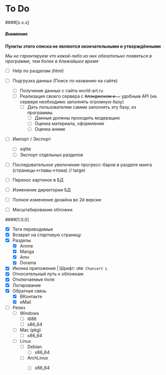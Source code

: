 # To Do

####[x.x.x]
##### Внимание
**Пункты этого списка не являются окончательными и утверждёнными**

*Мы не гарантируем что какой-либо из них обязательно появяться в программе, тем более в ближайшее время*
- [ ] Help по разделам *(html)*
- [ ] Подгрузка данных (Поиск по названию на сайте)
  - [ ] Получение данных с сайта world-art.ru
  - [ ] Реализация своего сервера с ~~блэкджеком и ...~~ удобным API (на сервере необходимо заполнять огромную базу)
     - [ ] Дать пользователям самим заполнять эту базу, из программы.
       - [ ] Данные должны проходить модерацию
       - [ ] Оценка материала, оформления
       - [ ] Оценка аниме
- [ ] Импорт / Экспорт 
  - [ ] sqlite
  - [ ] Экспорт отдельных разделов
- [ ] Последовательное увеличение прогресс-баров в разделе манга (страницы->главы->тома) // target
- [ ] Перенос картинок в БД
- [ ] Изменение директории БД
- [ ] Полное изменение дизайна во 2й версии
- [ ] Масштабирование обложки


####[1.0.0]
- [x] Теги переводимые
- [x] Возврат на стартовую страницу
- [x] Разделы
  - [x] Anime
  - [x] Manga
  - [x] Amv
  - [x] Dorama
- [x] Иконка приложения | Шрифт: `URW Chancert L`
- [x] Относительный путь к обложкам
- [x] Отключаемые поля
- [x] Логирование
- [x] Обратная связь
  - [x] ВКонтакте
  - [x] eMail
- [ ] Релиз
  - [ ] Windows
    - [ ] i686
    - [ ] x86_64
  - [ ] Mac (pkg)
    - [ ] x86_64
  - [ ] Linux
    - [ ] Debian
      - [ ] x86_64
    - [ ] ArchLinux
      - [ ] x86_64


